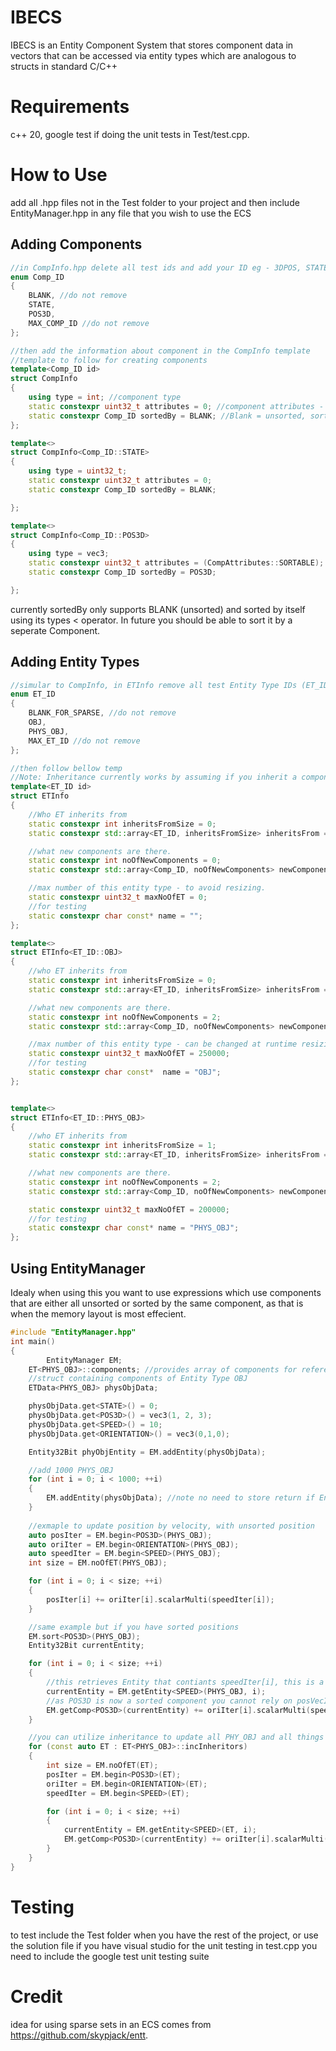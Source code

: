 # IBECS
IBECS is an Entity Component System that stores component data in vectors that can be accessed via entity types which are analogous to structs in standard C/C++
# Requirements
c++ 20, google test if doing the unit tests in Test/test.cpp.
# How to Use
add all .hpp files not in the Test folder to your project and then include EntityManager.hpp in any file that you wish to use the ECS
## Adding Components
```c++
//in CompInfo.hpp delete all test ids and add your ID eg - 3DPOS, STATE
enum Comp_ID
{
	BLANK, //do not remove
	STATE,
	POS3D,
	MAX_COMP_ID //do not remove
};

//then add the information about component in the CompInfo template
//template to follow for creating components
template<Comp_ID id>
struct CompInfo
{
	using type = int; //component type
	static constexpr uint32_t attributes = 0; //component attributes - used for deciding on what SS options to use
	static constexpr Comp_ID sortedBy = BLANK; //Blank = unsorted, sorted by anything other than itself or unsorted is not implemented yet
};

template<>
struct CompInfo<Comp_ID::STATE>
{
	using type = uint32_t;
	static constexpr uint32_t attributes = 0;
	static constexpr Comp_ID sortedBy = BLANK;

};

template<>
struct CompInfo<Comp_ID::POS3D>
{
	using type = vec3;
	static constexpr uint32_t attributes = (CompAttributes::SORTABLE);
	static constexpr Comp_ID sortedBy = POS3D;

};
```
currently sortedBy only supports BLANK (unsorted) and sorted by itself using its types < operator. In future you should be able to sort it by a seperate Component.
## Adding Entity Types
```c++
//simular to CompInfo, in ETInfo remove all test Entity Type IDs (ET_ID) and add your own e.g OBJ, PHYS_OBJ
enum ET_ID
{
	BLANK_FOR_SPARSE, //do not remove
	OBJ,
	PHYS_OBJ,
	MAX_ET_ID //do not remove
};

//then follow bellow temp
//Note: Inheritance currently works by assuming if you inherit a component from 2 parents that you only want one of that Component.
template<ET_ID id>
struct ETInfo
{
	//Who ET inherits from
	static constexpr int inheritsFromSize = 0;
	static constexpr std::array<ET_ID, inheritsFromSize> inheritsFrom = {};

	//what new components are there. 
	static constexpr int noOfNewComponents = 0;
	static constexpr std::array<Comp_ID, noOfNewComponents> newComponents = {};

	//max number of this entity type - to avoid resizing.
	static constexpr uint32_t maxNoOfET = 0;
	//for testing
	static constexpr char const* name = "";
};

template<>
struct ETInfo<ET_ID::OBJ>
{
	//who ET inherits from
	static constexpr int inheritsFromSize = 0;
	static constexpr std::array<ET_ID, inheritsFromSize> inheritsFrom = {};

	//what new components are there. 
	static constexpr int noOfNewComponents = 2;
	static constexpr std::array<Comp_ID, noOfNewComponents> newComponents = { Comp_ID::STATE, Comp_ID::POS3D };

	//max number of this entity type - can be changed at runtime resizing sparse set.
	static constexpr uint32_t maxNoOfET = 250000;
	//for testing
	static constexpr char const*  name = "OBJ";
};


template<>
struct ETInfo<ET_ID::PHYS_OBJ>
{
	//who ET inherits from
	static constexpr int inheritsFromSize = 1;
	static constexpr std::array<ET_ID, inheritsFromSize> inheritsFrom = { ET_ID::OBJ };

	//what new components are there. 
	static constexpr int noOfNewComponents = 2;
	static constexpr std::array<Comp_ID, noOfNewComponents> newComponents = { Comp_ID::SPEED, Comp_ID::ORIENTATION };

	static constexpr uint32_t maxNoOfET = 200000;
	//for testing
	static constexpr char const* name = "PHYS_OBJ";
};

```
## Using EntityManager
Idealy when using this you want to use expressions which use components that are either all unsorted or sorted by the same component, as that is when the memory layout is most effecient. 
```c++
#include "EntityManager.hpp"
int main()
{
		EntityManager EM;
	ET<PHYS_OBJ>::components; //provides array of components for reference
	//struct containing components of Entity Type OBJ
	ETData<PHYS_OBJ> physObjData;

	physObjData.get<STATE>() = 0;
	physObjData.get<POS3D>() = vec3(1, 2, 3);
	physObjData.get<SPEED>() = 10;
	physObjData.get<ORIENTATION>() = vec3(0,1,0);

	Entity32Bit phyObjEntity = EM.addEntity(physObjData);

	//add 1000 PHYS_OBJ
	for (int i = 0; i < 1000; ++i)
	{		
		EM.addEntity(physObjData); //note no need to store return if Entity is anonymous 
	}
	
	//exmaple to update position by velocity, with unsorted position
	auto posIter = EM.begin<POS3D>(PHYS_OBJ);
	auto oriIter = EM.begin<ORIENTATION>(PHYS_OBJ);
	auto speedIter = EM.begin<SPEED>(PHYS_OBJ);
	int size = EM.noOfET(PHYS_OBJ);

	for (int i = 0; i < size; ++i)
	{
		posIter[i] += oriIter[i].scalarMulti(speedIter[i]);
	}

	//same example but if you have sorted positions
	EM.sort<POS3D>(PHYS_OBJ);
	Entity32Bit currentEntity;

	for (int i = 0; i < size; ++i)
	{
		//this retrieves Entity that contiants speedIter[i], this is a slower way to access data so systems should avoid if possible.
		currentEntity = EM.getEntity<SPEED>(PHYS_OBJ, i); 
		//as POS3D is now a sorted component you cannot rely on posVecIter[i] belonging to same entity as ori/speedVecIter[i]
		EM.getComp<POS3D>(currentEntity) += oriIter[i].scalarMulti(speedIter[i]);
	}

	//you can utilize inheritance to update all PHY_OBJ and all things that inherit from it 
	for (const auto ET : ET<PHYS_OBJ>::incInheritors)
	{
		int size = EM.noOfET(ET);
		posIter = EM.begin<POS3D>(ET);
		oriIter = EM.begin<ORIENTATION>(ET);
		speedIter = EM.begin<SPEED>(ET);

		for (int i = 0; i < size; ++i)
		{
			currentEntity = EM.getEntity<SPEED>(ET, i);
			EM.getComp<POS3D>(currentEntity) += oriIter[i].scalarMulti(speedIter[i]);
		}
	}
}
```
# Testing
to test include the Test folder when you have the rest of the project, or use the solution file if you have visual studio
for the unit testing in test.cpp you need to include the google test unit testing suite
# Credit
idea for using sparse sets in an ECS comes from https://github.com/skypjack/entt.
